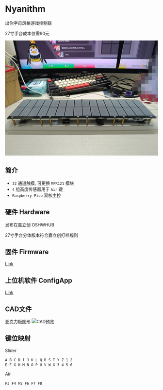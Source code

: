 # Nyanithm
出你字母风格游戏控制器

27寸手台成本仅需90元

![](pics/0D860ACADB22F9ECFB4444315CEADFBA.jpg)

## 简介
+ `32` 通道触摸, 可更换 `MPR121` 模块
+ `4` 组高度传感器用于 `Air` 键
+ `Raspberry Pico` 双核主控

## 硬件 Hardware
发布在嘉立创 OSHWHUB

27寸手台分体版本符合嘉立创打样规则


## 固件 Firmware
[Link](firmware/Nyanithm/)

## 上位机软件 ConfigApp
[Link](ConfigApp/)

## CAD文件
亚克力板图形
![CAD预览](https://image.lceda.cn/oshwhub/pullImage/c97ae41dbb944c009113c8a0750bae9d.png)
## 键位映射
Slider
```
A B C D I J K L Q R S T Y Z 1 2
E F G H M N O P U V W X 3 4 5 6
```
Air
```
F3 F4 F5 F6 F7 F8
```

